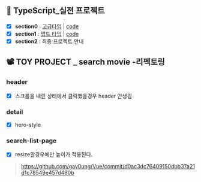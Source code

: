 ## 💠 TypeScript_실전 프로젝트
- [x] **section0** : [고급타입](https://velog.io/@gay0ung/%EC%9C%A0%ED%8B%B8%EB%A6%AC%ED%8B%B0-%ED%83%80%EC%9E%85) | [code](https://github.com/gay0ung/JS_study/commit/c357e207123a1433505a20f6d9f88416118fefdd)
- [x] **section1** : [맵드 타입](https://velog.io/@gay0ung/%EB%A7%B5%EB%93%9C-%ED%83%80%EC%9E%85) | [code](https://github.com/gay0ung/JS_study/commit/a0d71216f16b2a39b1e126945e8a4edfaffdc284)
- [x] **section2** : 최종 프로젝트 안내

## 📽 TOY PROJECT _ search movie -리펙토링
### header
- [x] 스크롤을 내린 상태에서 클릭했을경우 header 안생김

### detail
- [x] hero-style

### search-list-page
- [x] resize할경우에만 높이가 적용된다.

> https://github.com/gay0ung/Vue/commit/d0ac3dc76409150dbb37a21d1c78549e457d480b
